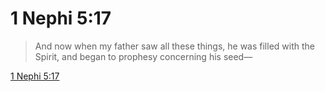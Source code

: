 # 1 Nephi 5:17

> And now when my father saw all these things, he was filled with the Spirit, and began to prophesy concerning his seed—

[1 Nephi 5:17](https://www.churchofjesuschrist.org/study/scriptures/bofm/1-ne/5?lang=eng&id=p17#p17)


